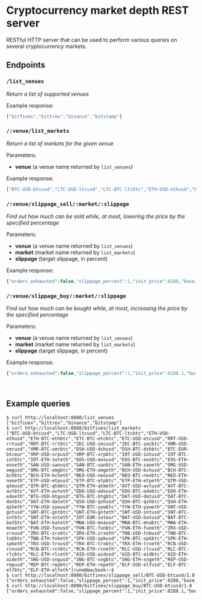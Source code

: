 # Cryptocurrency market depth REST server

RESTful HTTP server that can be used to perform various queries on several cryptocurrency markets.

## Endpoints

### `/list_venues`
*Return a list of supported venues*

Example response:

```javascript
["bitfinex","bittrex","binance","bitstamp"]
```

### `/:venue/list_markets`
*Return a list of markets for the given venue*

Parameters: 
* **venue** (a venue name returned by `list_venues`)

Example response:
```javascript
["BTC-USD-btcusd","LTC-USD-ltcusd","LTC-BTC-ltcbtc","ETH-USD-ethusd","ETH-BTC-ethbtc","ETC-BTC-etcbtc","ETC-USD-etcusd","RRT-USD-rrtusd","RRT-BTC-rrtbtc","ZEC-USD-zecusd","ZEC-BTC-zecbtc","XMR-USD-xmrusd","XMR-BTC-xmrbtc","DSH-USD-dshusd","DSH-BTC-dshbtc","BTC-EUR-btceur","XRP-USD-xrpusd","XRP-BTC-xrpbtc","IOT-USD-iotusd","IOT-BTC-iotbtc","IOT-ETH-ioteth","EOS-USD-eosusd","EOS-BTC-eosbtc","EOS-ETH-eoseth","SAN-USD-sanusd","SAN-BTC-sanbtc","SAN-ETH-saneth","OMG-USD-omgusd","OMG-BTC-omgbtc","OMG-ETH-omgeth","BCH-USD-bchusd","BCH-BTC-bchbtc","BCH-ETH-bcheth","NEO-USD-neousd","NEO-BTC-neobtc","NEO-ETH-neoeth","ETP-USD-etpusd","ETP-BTC-etpbtc","ETP-ETH-etpeth","QTM-USD-qtmusd","QTM-BTC-qtmbtc","QTM-ETH-qtmeth","AVT-USD-avtusd","AVT-BTC-avtbtc","AVT-ETH-avteth","EDO-USD-edousd","EDO-BTC-edobtc","EDO-ETH-edoeth","BTG-USD-btgusd","BTG-BTC-btgbtc","DAT-USD-datusd","DAT-BTC-datbtc","DAT-ETH-dateth","QSH-USD-qshusd","QSH-BTC-qshbtc","QSH-ETH-qsheth","YYW-USD-yywusd","YYW-BTC-yywbtc","YYW-ETH-yyweth","GNT-USD-gntusd","GNT-BTC-gntbtc","GNT-ETH-gnteth","SNT-USD-sntusd","SNT-BTC-sntbtc","SNT-ETH-snteth","IOT-EUR-ioteur","BAT-USD-batusd","BAT-BTC-batbtc","BAT-ETH-bateth","MNA-USD-mnausd","MNA-BTC-mnabtc","MNA-ETH-mnaeth","FUN-USD-funusd","FUN-BTC-funbtc","FUN-ETH-funeth","ZRX-USD-zrxusd","ZRX-BTC-zrxbtc","ZRX-ETH-zrxeth","TNB-USD-tnbusd","TNB-BTC-tnbbtc","TNB-ETH-tnbeth","SPK-USD-spkusd","SPK-BTC-spkbtc","SPK-ETH-spketh","TRX-USD-trxusd","TRX-BTC-trxbtc","TRX-ETH-trxeth","RCN-USD-rcnusd","RCN-BTC-rcnbtc","RCN-ETH-rcneth","RLC-USD-rlcusd","RLC-BTC-rlcbtc","RLC-ETH-rlceth","AID-USD-aidusd","AID-BTC-aidbtc","AID-ETH-aideth","SNG-USD-sngusd","SNG-BTC-sngbtc","SNG-ETH-sngeth","REP-USD-repusd","REP-BTC-repbtc","REP-ETH-repeth","ELF-USD-elfusd","ELF-BTC-elfbtc","ELF-ETH-elfeth"]
```
 
### `/:venue/slippage_sell/:market/:slippage`
*Find out how much can be sold while, at most, lowering the price by the specified percentage*

Parameters: 
* **venue** (a venue name returned by `list_venues`)
* **market** (market name returned by `list_markets`)
* **slippage** (target slippage, in percent)

Example response:
```javascript
{"orders_exhausted":false,"slippage_percent":1,"init_price":8288,"base_qty":398.7980059267673,"quote_qty":3272185.494389837}
```

### `/:venue/slippage_buy/:market/:slippage`
*Find out how much can be bought while, at most, increasing the price by the specified percentage*

Parameters: 
* **venue** (a venue name returned by `list_venues`)
* **market** (market name returned by `list_markets`)
* **slippage** (target slippage, in percent)

Example response:
```javascript
{"orders_exhausted":false,"slippage_percent":1,"init_price":8288.1,"base_qty":626.7236472364041,"quote_qty":5246291.74326664}
```
  
## Example queries

```
$ curl http://localhost:8080/list_venues
["bitfinex","bittrex","binance","bitstamp"]
$ curl http://localhost:8080/bitfinex/list_markets
["BTC-USD-btcusd","LTC-USD-ltcusd","LTC-BTC-ltcbtc","ETH-USD-ethusd","ETH-BTC-ethbtc","ETC-BTC-etcbtc","ETC-USD-etcusd","RRT-USD-rrtusd","RRT-BTC-rrtbtc","ZEC-USD-zecusd","ZEC-BTC-zecbtc","XMR-USD-xmrusd","XMR-BTC-xmrbtc","DSH-USD-dshusd","DSH-BTC-dshbtc","BTC-EUR-btceur","XRP-USD-xrpusd","XRP-BTC-xrpbtc","IOT-USD-iotusd","IOT-BTC-iotbtc","IOT-ETH-ioteth","EOS-USD-eosusd","EOS-BTC-eosbtc","EOS-ETH-eoseth","SAN-USD-sanusd","SAN-BTC-sanbtc","SAN-ETH-saneth","OMG-USD-omgusd","OMG-BTC-omgbtc","OMG-ETH-omgeth","BCH-USD-bchusd","BCH-BTC-bchbtc","BCH-ETH-bcheth","NEO-USD-neousd","NEO-BTC-neobtc","NEO-ETH-neoeth","ETP-USD-etpusd","ETP-BTC-etpbtc","ETP-ETH-etpeth","QTM-USD-qtmusd","QTM-BTC-qtmbtc","QTM-ETH-qtmeth","AVT-USD-avtusd","AVT-BTC-avtbtc","AVT-ETH-avteth","EDO-USD-edousd","EDO-BTC-edobtc","EDO-ETH-edoeth","BTG-USD-btgusd","BTG-BTC-btgbtc","DAT-USD-datusd","DAT-BTC-datbtc","DAT-ETH-dateth","QSH-USD-qshusd","QSH-BTC-qshbtc","QSH-ETH-qsheth","YYW-USD-yywusd","YYW-BTC-yywbtc","YYW-ETH-yyweth","GNT-USD-gntusd","GNT-BTC-gntbtc","GNT-ETH-gnteth","SNT-USD-sntusd","SNT-BTC-sntbtc","SNT-ETH-snteth","IOT-EUR-ioteur","BAT-USD-batusd","BAT-BTC-batbtc","BAT-ETH-bateth","MNA-USD-mnausd","MNA-BTC-mnabtc","MNA-ETH-mnaeth","FUN-USD-funusd","FUN-BTC-funbtc","FUN-ETH-funeth","ZRX-USD-zrxusd","ZRX-BTC-zrxbtc","ZRX-ETH-zrxeth","TNB-USD-tnbusd","TNB-BTC-tnbbtc","TNB-ETH-tnbeth","SPK-USD-spkusd","SPK-BTC-spkbtc","SPK-ETH-spketh","TRX-USD-trxusd","TRX-BTC-trxbtc","TRX-ETH-trxeth","RCN-USD-rcnusd","RCN-BTC-rcnbtc","RCN-ETH-rcneth","RLC-USD-rlcusd","RLC-BTC-rlcbtc","RLC-ETH-rlceth","AID-USD-aidusd","AID-BTC-aidbtc","AID-ETH-aideth","SNG-USD-sngusd","SNG-BTC-sngbtc","SNG-ETH-sngeth","REP-USD-repusd","REP-BTC-repbtc","REP-ETH-repeth","ELF-USD-elfusd","ELF-BTC-elfbtc","ELF-ETH-elfeth"]rune@macbook:~$ 
$ curl http://localhost:8080/bitfinex/slippage_sell/BTC-USD-btcusd/1.0
{"orders_exhausted":false,"slippage_percent":1,"init_price":8288,"base_qty":398.7980059267673,"quote_qty":3272185.494389837}
$ curl http://localhost:8080/bitfinex/slippage_buy/BTC-USD-btcusd/1.0
{"orders_exhausted":false,"slippage_percent":1,"init_price":8288.1,"base_qty":626.7236472364041,"quote_qty":5246291.74326664}
```
